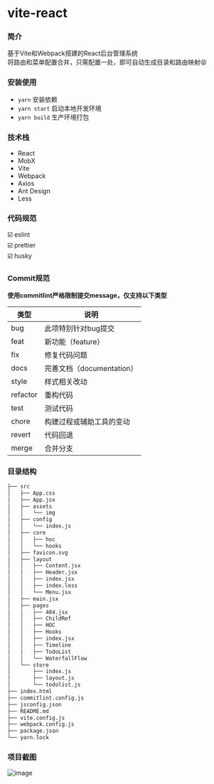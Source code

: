 # vite-react

### 简介
基于Vite和Webpack搭建的React后台管理系统<br />
将路由和菜单配置合并，只需配置一处，即可自动生成目录和路由映射😝

### 安装使用
- `yarn` 安装依赖
- `yarn start` 启动本地开发环境
- `yarn build` 生产环境打包
### 技术栈
- React
- MobX
- Vite
- Webpack
- Axios
- Ant Design 
- Less

### 代码规范
:ballot_box_with_check: eslint
<br />
:ballot_box_with_check: prettier
<br />
:ballot_box_with_check: husky

### Commit规范
**使用commitlint严格限制提交message，仅支持以下类型**

|  类型     | 说明  |
|  ----     | ----  |
| bug       | 此项特别针对bug提交 |
| feat      | 新功能（feature） |
| fix       |  修复代码问题 |
| docs      |  完善文档（documentation）|
| style     |  样式相关改动 |
| refactor  |  重构代码 |
| test      |  测试代码 |
| chore     |  构建过程或辅助工具的变动 |
| revert    |  代码回退 |
| merge     |  合并分支 |


### 目录结构
```md
├── src
│   ├── App.css
│   ├── App.jsx
│   ├── assets
│   │   └── img
│   ├── config
│   │   └── index.js
│   ├── core
│   │   ├── hoc
│   │   └── hooks
│   ├── favicon.svg
│   ├── layout
│   │   ├── Content.jsx
│   │   ├── Header.jsx
│   │   ├── index.jsx
│   │   ├── index.less
│   │   └── Menu.jsx
│   ├── main.jsx
│   ├── pages
│   │   ├── 404.jsx
│   │   ├── ChildRef
│   │   ├── HOC
│   │   ├── Hooks
│   │   ├── index.jsx
│   │   ├── Timeline
│   │   ├── TodoList
│   │   └── WaterfallFlow
│   └── store
│       ├── index.js
│       ├── layout.js
│       └── todolist.js
├── index.html
├── commitlint.config.js
├── jsconfig.json
├── README.md
├── vite.config.js
├── webpack.config.js
├── package.json
└── yarn.lock
```

### 项目截图
![image](https://user-images.githubusercontent.com/88693424/129536952-b5e23659-2efd-4143-83b9-6494b2fd7c26.png)

